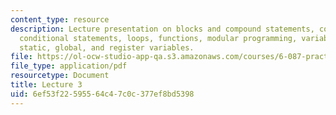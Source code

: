 ```yaml
---
content_type: resource
description: Lecture presentation on blocks and compound statements, control flow,
  conditional statements, loops, functions, modular programming, variable scope, and
  static, global, and register variables.
file: https://ol-ocw-studio-app-qa.s3.amazonaws.com/courses/6-087-practical-programming-in-c-january-iap-2010/6ef53f22595564c47c0c377ef8bd5398_MIT6_087IAP10_lec03.pdf
file_type: application/pdf
resourcetype: Document
title: Lecture 3
uid: 6ef53f22-5955-64c4-7c0c-377ef8bd5398
---
```

